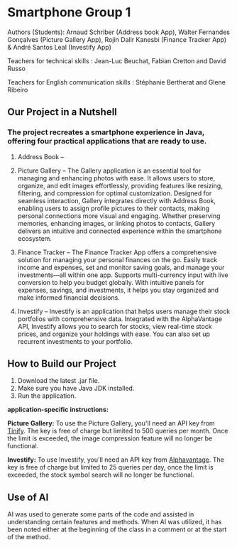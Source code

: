 # Smartphone Group 1

Authors (Students): Arnaud Schriber (Address book App), Walter Fernandes Gonçalves (Picture Gallery App),
Rojin Dalir Kanesbi (Finance Tracker App) & André Santos Leal (Investify App)

Teachers for technical skills :
Jean-Luc Beuchat, Fabian Cretton and David Russo

Teachers for English communication skills :
Stéphanie Bertherat and Glene Ribeiro

## Our Project in a Nutshell

### The project recreates a smartphone experience in Java, offering four practical applications that are ready to use.

1. Address Book –

2. Picture Gallery – The Gallery application is an essential tool for managing and enhancing photos with ease.
   It allows users to store, organize, and edit images effortlessly, providing features like resizing, filtering, and
   compression for optimal customization.
   Designed for seamless interaction, Gallery integrates directly with Address Book, enabling users to assign profile
   pictures to their contacts,
   making personal connections more visual and engaging. Whether preserving memories, enhancing images, or linking
   photos to contacts,
   Gallery delivers an intuitive and connected experience within the smartphone ecosystem.

3. Finance Tracker –  The Finance Tracker App offers a comprehensive solution for managing your personal finances on the go.
   Easily track income and expenses, set and monitor saving goals, and manage your investments—all within one app.
   Supports multi-currency input with live conversion to help you budget globally.
   With intuitive panels for expenses, savings, and investments, it helps you stay organized and make informed financial decisions.


4. Investify – Investify is an application that helps users manage their stock portfolios with comprehensive data.
   Integrated with the AlphaVantage API, Investify allows you to search for stocks, view real-time stock prices,
   and organize your holdings with ease. You can also set up recurrent investments to your portfolio.

## How to Build our Project

1. Download the latest .jar file.
2. Make sure you have Java JDK installed.
3. Run the application.

**application-specific instructions:**

**Picture Gallery:**
To use the Picture Gallery, you'll need an API key from [Tinify](https://tinify.com/developers). The key is free of charge
but limited to 500 queries per month. Once the limit is exceeded, the image compression feature will no longer be functional.


**Investify:**
To use Investify, you'll need an API key from [Alphavantage](https://www.alphavantage.co/support/#api-key). The key is
free of charge but limited to 25 queries per day, once the limit is exceeded, the stock symbol search will no longer be
functional. 


## Use of AI
AI was used to generate some parts of the code and assisted in understanding certain features and methods.
When AI was utilized, it has been noted either at the beginning of the class in a comment or at the start of the method.
